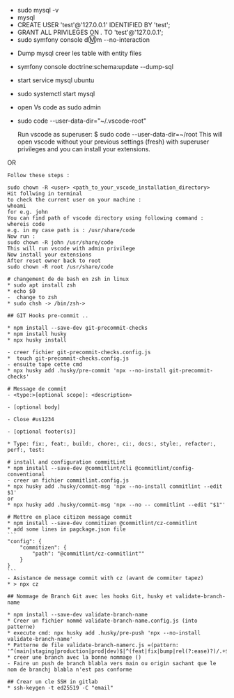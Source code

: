 * sudo mysql -v
* mysql
* CREATE USER 'test'@'127.0.0.1' IDENTIFIED BY 'test';
* GRANT ALL PRIVILEGES ON *.* TO 'test'@'127.0.0.1';
* sudo symfony console d:m:m --no-interaction
- Dump mysql creer les table with entity files
* symfony console doctrine:schema:update --dump-sql

- start service mysql ubuntu
* sudo systemctl start mysql

- open Vs code as sudo admin
* sudo code --user-data-dir="~/.vscode-root"



    Run vscode as superuser:
    $ sudo code --user-data-dir=~/root
    This will open vscode without your previous settings (fresh) with superuser privileges and you can install your extensions.

OR

    Follow these steps :

    sudo chown -R <user> <path_to_your_vscode_installation_directory>
    Hit follwing in terminal
    to check the current user on your machine :
    whoami
    for e.g. john
    You can find path of vscode directory using following command :
    whereis code
    e.g. in my case path is : /usr/share/code
    Now run :
    sudo chown -R john /usr/share/code
    This will run vscode with admin privilege
    Now install your extensions
    After reset owner back to root
    sudo chown -R root /usr/share/code

    # changement de de bash en zsh in linux
    * sudo apt install zsh
    * echo $0 
    -  change to zsh
    * sudo chsh -> /bin/zsh->

    ## GIT Hooks pre-commit ..

    * npm install --save-dev git-precommit-checks
    * npm install husky
    * npx husky install

    - creer fichier git-precommit-checks.config.js
    *  touch git-precommit-checks.config.js
    - ensuite tape cette cmd
    * npx husky add .husky/pre-commit 'npx --no-install git-precommit-checks'

    # Message de commit 
    - <type:>[optional scope]: <description>

    - [optional body]

    - Close #us1234

    - [optional footer(s)]

    * Type: fix:, feat:, build:, chore:, ci:, docs:, style:, refactor:, perf:, test:

    # install and configuration commitLint
    * npm install --save-dev @commitlint/cli @commitlint/config-conventional
    - creer un fichier commitlint.config.js
    * npx husky add .husky/commit-msg 'npx --no-install commitlint --edit $1'
    or
    * npx husky add .husky/commit-msg 'npx --no -- commitlint --edit "$1"'

    # Mettre en place citizen message commit
    * npm install --save-dev commitizen @commitlint/cz-commitlint
    * add some lines in pagckage.json file
    ```
    "config": {
        "commitizen": {
            "path": "@commitlint/cz-commitlint""
        }
    }
    ```
    - Asistance de message commit with cz (avant de commiter tapez)
    * > npx cz

    ## Nommage de Branch Git avec les hooks Git, husky et validate-branch-name

    * npm install --save-dev validate-branch-name
    * Creer un fichier nommé validate-branch-name.config.js (into patterne)
    * execute cmd: npx husky add .husky/pre-push 'npx --no-install validate-branch-name'
    * Patterne de file validate-branch-namerc.js =(pattern:  '^(main|staging|production|prod|dev)$|^(feat|fix|bump|rel(?:ease)?)/.+$')
    * creer une branch avec la bonne nommage ()
    - Faire un push de branch blabla vers main ou origin sachant que le nom de branchj blabla n'est pas conforme

    ## Crear un cle SSH in gitlab
    * ssh-keygen -t ed25519 -C "email"






 



